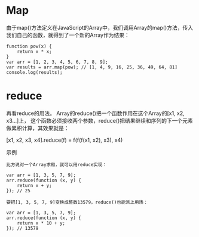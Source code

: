 

# Map

由于map()方法定义在JavaScript的Array中，我们调用Array的map()方法，传入我们自己的函数，就得到了一个新的Array作为结果：

    function pow(x) {
        return x * x;
    }
    var arr = [1, 2, 3, 4, 5, 6, 7, 8, 9];
    var results = arr.map(pow); // [1, 4, 9, 16, 25, 36, 49, 64, 81]
    console.log(results);


# reduce

  再看reduce的用法。
  Array的reduce()把一个函数作用在这个Array的[x1, x2, x3...]上，
  这个函数必须接收两个参数，reduce()把结果继续和序列的下一个元素做累积计算，其效果就是：

[x1, x2, x3, x4].reduce(f) = f(f(f(x1, x2), x3), x4)


示例

    比方说对一个Array求和，就可以用reduce实现：
    
    var arr = [1, 3, 5, 7, 9];
    arr.reduce(function (x, y) {
        return x + y;
    }); // 25
    
    要把[1, 3, 5, 7, 9]变换成整数13579，reduce()也能派上用场：
    
    var arr = [1, 3, 5, 7, 9];
    arr.reduce(function (x, y) {
        return x * 10 + y;
    }); // 13579
    
    
    